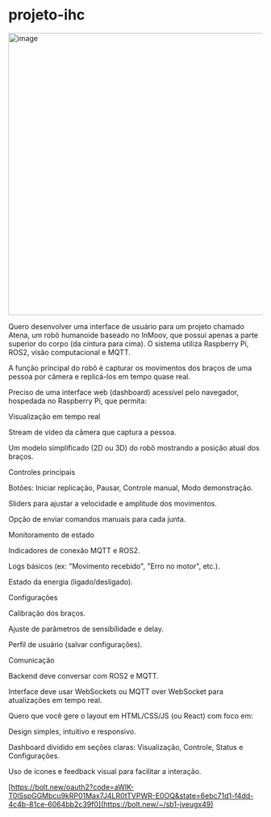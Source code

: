 # projeto-ihc


<img width="644" height="558" alt="image" src="https://github.com/user-attachments/assets/cea61c70-9211-4b17-a561-5474c6436926" />

Quero desenvolver uma interface de usuário para um projeto chamado Atena, um robô humanoide baseado no InMoov, que possui apenas a parte superior do corpo (da cintura para cima). O sistema utiliza Raspberry Pi, ROS2, visão computacional e MQTT.

A função principal do robô é capturar os movimentos dos braços de uma pessoa por câmera e replicá-los em tempo quase real.

Preciso de uma interface web (dashboard) acessível pelo navegador, hospedada no Raspberry Pi, que permita:

Visualização em tempo real

Stream de vídeo da câmera que captura a pessoa.

Um modelo simplificado (2D ou 3D) do robô mostrando a posição atual dos braços.

Controles principais

Botões: Iniciar replicação, Pausar, Controle manual, Modo demonstração.

Sliders para ajustar a velocidade e amplitude dos movimentos.

Opção de enviar comandos manuais para cada junta.

Monitoramento de estado

Indicadores de conexão MQTT e ROS2.

Logs básicos (ex: "Movimento recebido", "Erro no motor", etc.).

Estado da energia (ligado/desligado).

Configurações

Calibração dos braços.

Ajuste de parâmetros de sensibilidade e delay.

Perfil de usuário (salvar configurações).

Comunicação

Backend deve conversar com ROS2 e MQTT.

Interface deve usar WebSockets ou MQTT over WebSocket para atualizações em tempo real.

Quero que você gere o layout em HTML/CSS/JS (ou React) com foco em:

Design simples, intuitivo e responsivo.

Dashboard dividido em seções claras: Visualização, Controle, Status e Configurações.

Uso de ícones e feedback visual para facilitar a interação.

[https://bolt.new/oauth2?code=aWlK-T0lSspGGMbcu9kRP01Max7J4LR0tTVPWR-E0OQ&state=6ebc71d1-f4dd-4c4b-81ce-6064bb2c39f0](https://bolt.new/~/sb1-jveugx49)
